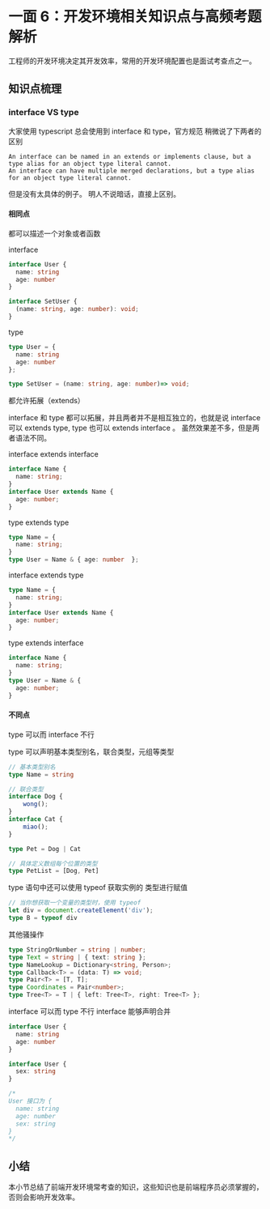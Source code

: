 # 一面 6：开发环境相关知识点与高频考题解析

工程师的开发环境决定其开发效率，常用的开发环境配置也是面试考查点之一。

## 知识点梳理

### interface VS type
大家使用 typescript 总会使用到 interface 和 type，官方规范 稍微说了下两者的区别

```
An interface can be named in an extends or implements clause, but a type alias for an object type literal cannot.
An interface can have multiple merged declarations, but a type alias for an object type literal cannot.
```
但是没有太具体的例子。
明人不说暗话，直接上区别。
#### 相同点
都可以描述一个对象或者函数

interface
```ts
interface User {
  name: string
  age: number
}

interface SetUser {
  (name: string, age: number): void;
}
```
type
```ts
type User = {
  name: string
  age: number
};

type SetUser = (name: string, age: number)=> void;
```
都允许拓展（extends）

interface 和 type 都可以拓展，并且两者并不是相互独立的，也就是说 interface 可以 extends type, type 也可以 extends interface 。 虽然效果差不多，但是两者语法不同。

interface extends interface
```ts
interface Name { 
  name: string; 
}
interface User extends Name { 
  age: number; 
}
```
type extends type
```ts
type Name = { 
  name: string; 
}
type User = Name & { age: number  };
```
interface extends type
```ts
type Name = { 
  name: string; 
}
interface User extends Name { 
  age: number; 
}
```
type extends interface
```ts
interface Name { 
  name: string; 
}
type User = Name & { 
  age: number; 
}
```
#### 不同点
type 可以而 interface 不行

type 可以声明基本类型别名，联合类型，元组等类型
```ts
// 基本类型别名
type Name = string

// 联合类型
interface Dog {
    wong();
}
interface Cat {
    miao();
}

type Pet = Dog | Cat

// 具体定义数组每个位置的类型
type PetList = [Dog, Pet]

```
type 语句中还可以使用 typeof 获取实例的 类型进行赋值
```ts
// 当你想获取一个变量的类型时，使用 typeof
let div = document.createElement('div');
type B = typeof div
```
其他骚操作
```ts
type StringOrNumber = string | number;  
type Text = string | { text: string };  
type NameLookup = Dictionary<string, Person>;  
type Callback<T> = (data: T) => void;  
type Pair<T> = [T, T];  
type Coordinates = Pair<number>;  
type Tree<T> = T | { left: Tree<T>, right: Tree<T> };
```
interface 可以而 type 不行
interface 能够声明合并
```ts
interface User {
  name: string
  age: number
}

interface User {
  sex: string
}

/*
User 接口为 {
  name: string
  age: number
  sex: string 
}
*/
```

## 小结

本小节总结了前端开发环境常考查的知识，这些知识也是前端程序员必须掌握的，否则会影响开发效率。